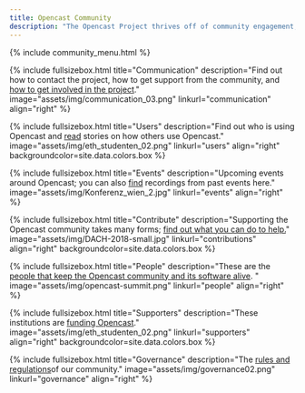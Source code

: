 ```yaml
---
title: Opencast Community
description: "The Opencast Project thrives off of community engagement, sharing and contributions. It’s a community of institutions, individuals, and corporate organizations interested in open media for learning. Opencast was created to solve the need identified with academic institutions to run an affordable, flexible and enterprise-ready video management systems, and has grown into a robust community of innovators worldwide."
---
```

{% include community_menu.html %}

<!-- Lizenzen unsplash.com: https://unsplash.com/license -->

{% include fullsizebox.html
title="Communication"
description="Find out how to contact the project, how to get support from the community, and [how to get involved in the project](communication)."
image="assets/img/communication_03.png"
linkurl="communication"
align="right"
%}

{% include fullsizebox.html
title="Users"
description="Find out who is using Opencast and [read](users) stories on how others use Opencast."
image="assets/img/eth_studenten_02.png"
linkurl="users"
align="right"
backgroundcolor=site.data.colors.box
%}

{% include fullsizebox.html
title="Events"
description="Upcoming events around Opencast; you can also [find](events) recordings from past events here."
image="assets/img/Konferenz_wien_2.jpg"
linkurl="events"
align="right"
%}

{% include fullsizebox.html
title="Contribute"
description="Supporting the Opencast community takes many forms; [find out what you can do to help.](contributions)"
image="assets/img/DACH-2018-small.jpg"
linkurl="contributions"
align="right"
backgroundcolor=site.data.colors.box
%}

{% include fullsizebox.html
title="People"
description="These are the [people that keep the Opencast community and its software alive](people). "
image="assets/img/opencast-summit.png"
linkurl="people"
align="right"
%}

{% include fullsizebox.html
title="Supporters"
description="These institutions are [funding Opencast](supporters)."
image="assets/img/eth_studenten_02.png"
linkurl="supporters"
align="right"
backgroundcolor=site.data.colors.box
%}

{% include fullsizebox.html
title="Governance"
description="The [rules and regulations](governance)of our community."
image="assets/img/governance02.png"
linkurl="governance"
align="right"
%}

